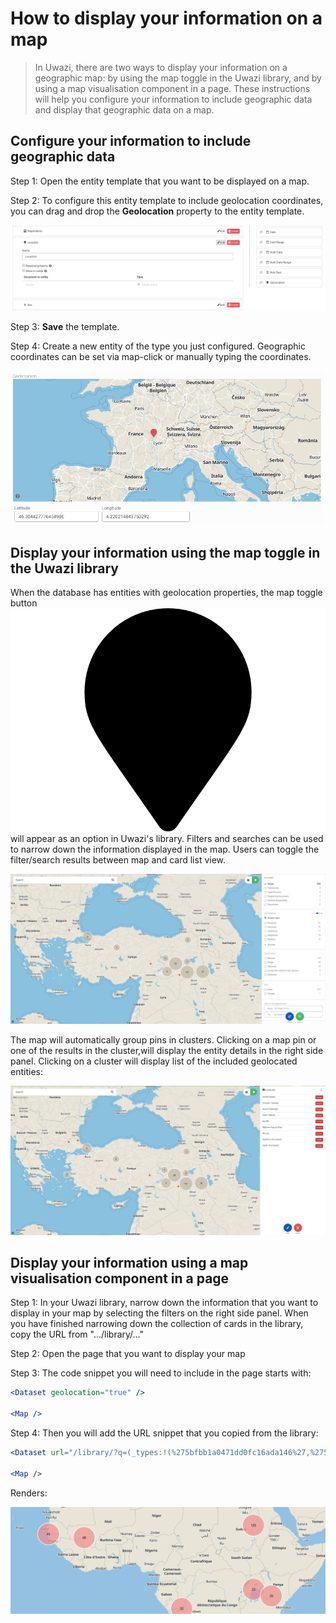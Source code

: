 # How to display your information on a map

> In Uwazi, there are two ways to display your information on a geographic map: by using the map toggle in the Uwazi library, and by using a map visualisation component in a page. These instructions will help you configure your information to include geographic data and display that geographic data on a map.

## Configure your information to include geographic data

Step 1: Open the entity template that you want to be displayed on a map.

Step 2: To configure this entity template to include geolocation coordinates, you can drag and drop the **Geolocation** property to the entity template.

![image alt text](images/image_84.png)

Step 3: **Save** the template.

Step 4: Create a new entity of the type you just configured. Geographic coordinates can be set via map-click or manually typing the coordinates.

![image alt text](images/image_85.png)

## Display your information using the map toggle in the Uwazi library

When the database has entities with geolocation properties, the map toggle button ![image alt text](images/image_86.png) will appear as an option in Uwazi's library. Filters and searches can be used to narrow down the information displayed in the map. Users can toggle the filter/search results between map and card list view.

![image alt text](images/image_87.png)

The map will automatically group pins in clusters. Clicking on a map pin or one of the results in the cluster,will display the entity details in the right side panel. Clicking on a cluster will display list of the included geolocated entities:

![image alt text](images/image_88.png)

## Display your information using a map visualisation component in a page

Step 1: In your Uwazi library, narrow down the information that you want to display in your map by selecting the filters on the right side panel. When you have finished narrowing down the collection of cards in the library, copy the URL from ".../library/…"

Step 2: Open the page that you want to display your map

Step 3: The code snippet you will need to include in the page starts with:

```jsx
<Dataset geolocation="true" />

<Map />
```

Step 4: Then you will add the URL snippet that you copied from the library:

```jsx
<Dataset url="/library/?q=(_types:!(%275bfbb1a0471dd0fc16ada146%27,%275d2d9f4622220717a93dbfcd%27),limit:0,order:desc,sort:creationDate,types:!(%275bfbb1a0471dd0fc16ada146%27,%275d2d9f4622220717a93dbfcd%27))" geolocation="true" />

<Map />
```

Renders:

![image alt text](images/image_89.png)

